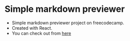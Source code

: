 # Simple markdown previewer

- Simple markdown previewer project on freecodecamp.
- Created with React.
- You can check out from [here](pdouu.github.io/markdown-previewer)
